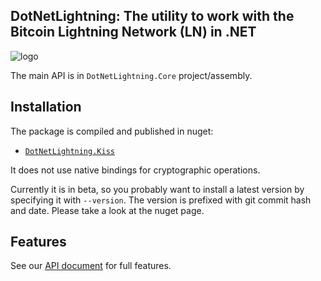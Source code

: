 ## DotNetLightning: The utility to work with the Bitcoin Lightning Network (LN) in .NET


![logo](./docs/img/logo.png)

The main API is in `DotNetLightning.Core` project/assembly.

## Installation

The package is compiled and published in nuget:

* [`DotNetLightning.Kiss`](https://www.nuget.org/packages/DotNetLightning.Kiss/)

It does not use native bindings for cryptographic operations.

Currently it is in beta, so you probably want to install a latest version by specifying it with `--version`.
The version is prefixed with git commit hash and date. Please take a look at the nuget page.

## Features

See our [API document](https://joemphilips.github.io/DotNetLightning) for full features.

